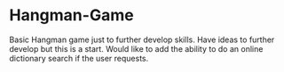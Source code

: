 # Hangman-Game
Basic Hangman game just to further develop skills. Have ideas to further develop but this is a start. 
Would like to add the ability to do an online dictionary search if the user requests.
